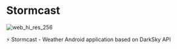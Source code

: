 # Stormcast
![web_hi_res_256](https://user-images.githubusercontent.com/1825853/30978389-6df4e9f6-a448-11e7-8721-d2b0eda020d5.png)

:zap: Stormcast - Weather Android application based on DarkSky API

